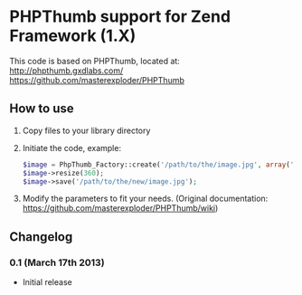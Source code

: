 # PHPThumb support for Zend Framework (1.X) #

This code is based on PHPThumb, located at: 
http://phpthumb.gxdlabs.com/
https://github.com/masterexploder/PHPThumb

## How to use ##

1. Copy files to your library directory

2. Initiate the code, example:

    ```php
    $image = PhpThumb_Factory::create('/path/to/the/image.jpg', array('jpegQuality' => 90));
    $image->resize(360);
    $image->save('/path/to/the/new/image.jpg');
    ```

3. Modify the parameters to fit your needs. (Original documentation: https://github.com/masterexploder/PHPThumb/wiki)

## Changelog ##

### 0.1 (March 17th 2013) ###

* Initial release